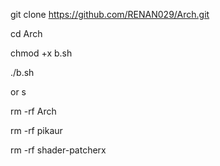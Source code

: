 git clone https://github.com/RENAN029/Arch.git

cd Arch

chmod +x b.sh

./b.sh

or s

rm -rf Arch

rm -rf pikaur

rm -rf shader-patcherx
